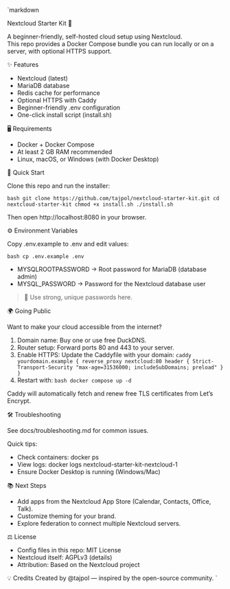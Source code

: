 
`markdown

Nextcloud Starter Kit 🚀

A beginner-friendly, self-hosted cloud setup using Nextcloud.  
This repo provides a Docker Compose bundle you can run locally or on a server, with optional HTTPS support.


✨ Features
- Nextcloud (latest)
- MariaDB database
- Redis cache for performance
- Optional HTTPS with Caddy
- Beginner-friendly .env configuration
- One-click install script (install.sh)


🖥 Requirements
- Docker + Docker Compose
- At least 2 GB RAM recommended
- Linux, macOS, or Windows (with Docker Desktop)


🚀 Quick Start

Clone this repo and run the installer:

`bash
git clone https://github.com/tajpol/nextcloud-starter-kit.git
cd nextcloud-starter-kit
chmod +x install.sh
./install.sh
`

Then open http://localhost:8080 in your browser.



⚙️ Environment Variables

Copy .env.example to .env and edit values:

`bash
cp .env.example .env
`

- MYSQLROOTPASSWORD → Root password for MariaDB (database admin)
- MYSQL_PASSWORD → Password for the Nextcloud database user

> 🔑 Use strong, unique passwords here.


🌍 Going Public

Want to make your cloud accessible from the internet?

1. Domain name: Buy one or use free DuckDNS.
2. Router setup: Forward ports 80 and 443 to your server.
3. Enable HTTPS: Update the Caddyfile with your domain:
   `caddy
   yourdomain.example {
       reverse_proxy nextcloud:80
       header {
           Strict-Transport-Security "max-age=31536000; includeSubDomains; preload"
       }
   }
   `
4. Restart with:
   `bash
   docker compose up -d
   `

Caddy will automatically fetch and renew free TLS certificates from Let’s Encrypt.



🛠 Troubleshooting

See docs/troubleshooting.md for common issues.

Quick tips:
- Check containers: docker ps
- View logs: docker logs nextcloud-starter-kit-nextcloud-1
- Ensure Docker Desktop is running (Windows/Mac)


📚 Next Steps
- Add apps from the Nextcloud App Store (Calendar, Contacts, Office, Talk).
- Customize theming for your brand.
- Explore federation to connect multiple Nextcloud servers.


⚖️ License
- Config files in this repo: MIT License
- Nextcloud itself: AGPLv3 (details)
- Attribution: Based on the Nextcloud project


💡 Credits
Created by @tajpol — inspired by the open-source community.
`
